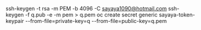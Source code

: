 ssh-keygen -t rsa -m PEM -b 4096 -C sayaya1090@hotmail.com
ssh-keygen -f q.pub -e -m pem > q.pem
oc create secret generic sayaya-token-keypair --from-file=private-key=q --from-file=public-key=q.pem